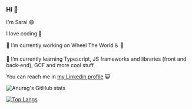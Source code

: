 ### Hi 👋

<!--
**sara-tustra/sara-tustra** is a ✨ _special_ ✨ repository because its `README.md` (this file) appears on your GitHub profile.
 

Here are some ideas to get you started:

- 🔭 I’m currently working on ...
- 🌱 I’m currently learning ...
- 👯 I’m looking to collaborate on ...
- 🤔 I’m looking for help with ...
- 💬 Ask me about ...
- 📫 How to reach me: ...
- 😄 Pronouns: ...
- ⚡ Fun fact: ...
-->

I'm Sarai :smile:

I love coding :blue_heart:

🔭 I’m currently working on Wheel The World :wheelchair: :muscle:

🌱 I’m currently learning Typescript, JS frameworks and libraries (front and back-end), GCF and more cool stuff.

You can reach me in 
[my Linkedin profile](https://www.linkedin.com/in/sarai-virginia-santiago-monsalve) :smiley_cat:



![Anurag's GitHub stats](https://github-readme-stats.vercel.app/api?username=sara-tustra&show_icons=true&theme=synthwave)


[![Top Langs](https://github-readme-stats.vercel.app/api/top-langs/?username=sara-tustra&layout=compact&langs_count=3&hide=scss,html&theme=dracula)](https://github.com/anuraghazra/github-readme-stats)












